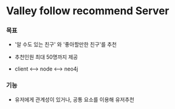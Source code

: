 # Valley follow recommend  Server

### 목표

- '알 수도 있는 친구' 와 '좋아할만한 친구'를 추천

- 추천인원 최대 50명까지 제공 

- client <--> node <--> neo4j


### 기능

- 유저에게 관계성이 있거나, 공통 요소를 이용해 유저추천


